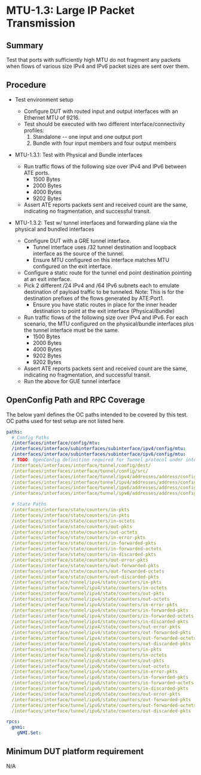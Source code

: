 # MTU-1.3: Large IP Packet Transmission

## Summary

Test that ports with sufficiently high MTU do not fragment any packets when flows of various size 
IPv4 and IPv6 packet sizes are sent over them.

## Procedure

* Test environment setup
  * Configure DUT with routed input and output interfaces with an Ethernet MTU of 9216.
  * Test should be executed with two different interface/connectivity profiles:
    1) Standalone -- one input and one output port
    2) Bundle with four input members and four output members

* MTU-1.3.1: Test with Physical and Bundle interfaces
  * Run traffic flows of the following size over IPv4 and IPv6 between ATE ports. 
    * 1500 Bytes
    * 2000 Bytes
    * 4000 Bytes
    * 9202 Bytes
  * Assert ATE reports packets sent and received count are the same, indicating no fragmentation, and 
    successful transit.

* MTU-1.3.2: Test w/ tunnel interfaces and forwarding plane via the physical and bundled interfaces
  * Configure DUT with a GRE tunnel interface.
    * Tunnel interface uses /32 tunnel destination and loopback interface as the source of the tunnel.
    * Ensure MTU configured on this interface matches MTU configured on the exit interface.
  * Configure a static route for the tunnel end point destination pointing at an exit interface.
  * Pick 2 different /24 IPv4 and /64 IPv6 subnets each to emulate destination of payload traffic to be tunneled. Note: This is for the destination prefixes of the flows generated by ATE:Port1.
    * Ensure you have static routes in place for the inner header destination to point at the exit interface (Physical/Bundle)
  * Run traffic flows of the following size over IPv4 and IPv6. For each scenario, the MTU configured on the physical/bundle interfaces plus the tunnel interface must be the same.
    * 1500 Bytes
    * 2000 Bytes
    * 4000 Bytes
    * 9202 Bytes
    * 9202 Bytes
  * Assert ATE reports packets sent and received count are the same, indicating no fragmentation, and 
    successful transit.
  * Run the above for GUE tunnel interface

## OpenConfig Path and RPC Coverage

The below yaml defines the OC paths intended to be covered by this test.  OC paths used for test setup are not listed here.

```yaml
paths:
  # Config Paths
  /interfaces/interface/config/mtu:
  /interfaces/interface/subinterfaces/subinterface/ipv4/config/mtu:
  /interfaces/interface/subinterfaces/subinterface/ipv6/config/mtu:
  # TODO: OpenConfig definition required for Tunnel protocol under interfaces/interfaces/interface/tunnel/ as GRE, IP-IP, GUE etc. 
  /interfaces/interfaces/interface/tunnel/config/dest/
  /interfaces/interfaces/interface/tunnel/config/src/
  /interfaces/interfaces/interface/tunnel/ipv4/addresses/address/config/ip
  /interfaces/interfaces/interface/tunnel/ipv4/addresses/address/config/prefix-length
  /interfaces/interfaces/interface/tunnel/ipv6/addresses/address/config/ip
  /interfaces/interfaces/interface/tunnel/ipv6/addresses/address/config/prefix-length

  # State Paths
  /interfaces/interface/state/counters/in-pkts
  /interfaces/interface/state/counters/in-pkts 
  /interfaces/interface/state/counters/in-octets 
  /interfaces/interface/state/counters/out-pkts 
  /interfaces/interface/state/counters/out-octets 
  /interfaces/interface/state/counters/in-error-pkts 
  /interfaces/interface/state/counters/in-forwarded-pkts 
  /interfaces/interface/state/counters/in-forwarded-octets 
  /interfaces/interface/state/counters/in-discarded-pkts 
  /interfaces/interface/state/counters/out-error-pkts 
  /interfaces/interface/state/counters/out-forwarded-pkts 
  /interfaces/interface/state/counters/out-forwarded-octets 
  /interfaces/interface/state/counters/out-discarded-pkts
  /interfaces/interface/tunnel/ipv4/state/counters/in-pkts 
  /interfaces/interface/tunnel/ipv4/state/counters/in-octets 
  /interfaces/interface/tunnel/ipv4/state/counters/out-pkts 
  /interfaces/interface/tunnel/ipv4/state/counters/out-octets 
  /interfaces/interface/tunnel/ipv4/state/counters/in-error-pkts 
  /interfaces/interface/tunnel/ipv4/state/counters/in-forwarded-pkts 
  /interfaces/interface/tunnel/ipv4/state/counters/in-forwarded-octets 
  /interfaces/interface/tunnel/ipv4/state/counters/in-discarded-pkts 
  /interfaces/interface/tunnel/ipv4/state/counters/out-error-pkts 
  /interfaces/interface/tunnel/ipv4/state/counters/out-forwarded-pkts 
  /interfaces/interface/tunnel/ipv4/state/counters/out-forwarded-octets 
  /interfaces/interface/tunnel/ipv4/state/counters/out-discarded-pkts
  /interfaces/interface/tunnel/ipv6/state/counters/in-pkts 
  /interfaces/interface/tunnel/ipv6/state/counters/in-octets 
  /interfaces/interface/tunnel/ipv6/state/counters/out-pkts 
  /interfaces/interface/tunnel/ipv6/state/counters/out-octets 
  /interfaces/interface/tunnel/ipv6/state/counters/in-error-pkts 
  /interfaces/interface/tunnel/ipv6/state/counters/in-forwarded-pkts 
  /interfaces/interface/tunnel/ipv6/state/counters/in-forwarded-octets 
  /interfaces/interface/tunnel/ipv6/state/counters/in-discarded-pkts 
  /interfaces/interface/tunnel/ipv6/state/counters/out-error-pkts 
  /interfaces/interface/tunnel/ipv6/state/counters/out-forwarded-pkts 
  /interfaces/interface/tunnel/ipv6/state/counters/out-forwarded-octets 
  /interfaces/interface/tunnel/ipv6/state/counters/out-discarded-pkts

rpcs:
  gnmi:
    gNMI.Set:
```

## Minimum DUT platform requirement

N/A

